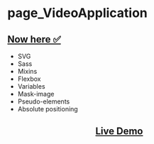 # page_VideoApplication

## [Now here ✅](https://github.com/Julia-Kalyukh/Julia-Kalyukh.github.io/tree/master/VideoApplication)

- SVG
- Sass
- Mixins
- Flexbox
- Variables
- Mask-image
- Pseudo-elements
- Absolute positioning

<h2 align="center"><a  href="https://testwb.yuliyakalyukh.ru">Live Demo</a></h2>
